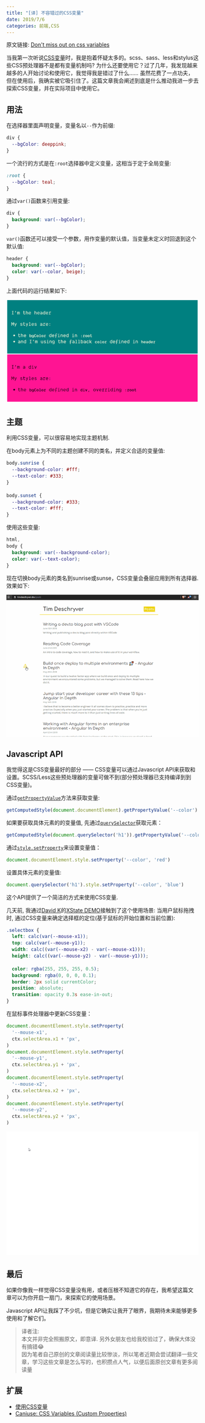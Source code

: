 ```yaml
---
title: "[译] 不容错过的CSS变量"
date: 2019/7/6
categories: 前端,CSS
---
```


原文链接: [Don't miss out on css variables](https://dev.to/timdeschryver/don-t-miss-out-on-css-variables-4708)

当我第一次听说[CSS变量](https://www.w3.org/TR/css-variables/)时，我是抱着怀疑太多的。scss、sass、less和stylus这些CSS预处理器不是都有变量机制吗? 为什么还要使用它？过了几年，我发现越来越多的人开始讨论和使用它，我觉得我是错过了什么…… 虽然花费了一点功夫，但在使用后，我确实被它吸引住了。这篇文章我会阐述到底是什么推动我进一步去探索CSS变量，并在实际项目中使用它。

## 用法

在选择器里面声明变量，变量名以`--`作为前缀:

```css
div {
  --bgColor: deeppink;
}
```


一个流行的方式是在`:root`选择器中定义变量，这相当于定于全局变量:

```css
:root {
  --bgColor: teal;
}
```

通过`var()`函数来引用变量:

```css
div {
  background: var(--bgColor);
}
```

`var()`函数还可以接受一个参数，用作变量的默认值，当变量未定义时回退到这个默认值:

```css
header {
  background: var(--bgColor);
  color: var(--color, beige);
}
```

上面代码的运行结果如下:

![](/images/css-variable/0.png)

## 主题

利用CSS变量，可以很容易地实现主题机制.

在body元素上为不同的主题创建不同的类名，并定义合适的变量值:

```css
body.sunrise {
  --background-color: #fff;
  --text-color: #333;
}

body.sunset {
  --background-color: #333;
  --text-color: #fff;
}
```

使用这些变量:

```css
html,
body {
  background: var(--background-color);
  color: var(--text-color);
}
```

现在切换body元素的类名到sunrise或sunse，CSS变量会叠层应用到所有选择器. 效果如下:

![](/images/css-variable/1.gif)

## Javascript API

我觉得这是CSS变量最好的部分 —— CSS变量可以通过Javascript API来获取和设置。SCSS/Less这些预处理器的变量可做不到(部分预处理器已支持编译到到CSS变量)。

通过[`getPropertyValue`](https://developer.mozilla.org/en-US/docs/Web/API/CSSStyleDeclaration/getPropertyValue)方法来获取变量:

```js
getComputedStyle(document.documentElement).getPropertyValue('--color')
```

如果要获取具体元素的的变量值, 先通过[`querySelector`](https://developer.mozilla.org/en-US/docs/Web/API/Document/querySelector)获取元素：

```js
getComputedStyle(document.querySelector('h1')).getPropertyValue('--color')
```

通过[`style.setProperty`](https://developer.mozilla.org/en-US/docs/Web/API/CSSStyleDeclaration/setProperty)来设置变量值：

```js
document.documentElement.style.setProperty('--color', 'red')
```

设置具体元素的变量值:

```js
document.querySelector('h1').style.setProperty('--color', 'blue')
```

这个API提供了一个简洁的方式来使用CSS变量.

几天前, 我通过[David K](https://twitter.com/DavidKPiano)的[XState DEMO](https://codepen.io/davidkpiano/pen/zWrRye)接触到了这个使用场景: 当用户鼠标拖拽时, 通过CSS变量来确定选择框的定位(基于鼠标的开始位置和当前位置):

```css
.selectbox {
  left: calc(var(--mouse-x1));
  top: calc(var(--mouse-y1));
  width: calc((var(--mouse-x2) - var(--mouse-x1)));
  height: calc((var(--mouse-y2) - var(--mouse-y1)));

  color: rgba(255, 255, 255, 0.5);
  background: rgba(0, 0, 0, 0.1);
  border: 2px solid currentColor;
  position: absolute;
  transition: opacity 0.3s ease-in-out;
}
```

在鼠标事件处理器中更新CSS变量：

```js
document.documentElement.style.setProperty(
  '--mouse-x1',
  ctx.selectArea.x1 + 'px',
)
document.documentElement.style.setProperty(
  '--mouse-y1',
  ctx.selectArea.y1 + 'px',
)
document.documentElement.style.setProperty(
  '--mouse-x2',
  ctx.selectArea.x2 + 'px',
)
document.documentElement.style.setProperty(
  '--mouse-y2',
  ctx.selectArea.y2 + 'px',
)
```

![](/images/css-variable/2.gif)

## 最后

如果你像我一样觉得CSS变量没有用，或者压根不知道它的存在，我希望这篇文章可以为你开启一扇门，来探索它的使用场景。

Javascript API让我踩了不少坑，但是它确实让我开了眼界，我期待未来能够更多使用和了解它们。

> 译者注:<br>
> 本文并非完全照搬原文，即意译. 另外女朋友也给我校验过了，确保大体没有搞错😂<br>
> 因为笔者自己原创的文章阅读量比较惨淡，所以笔者近期会尝试翻译一些文章，学习这些文章是怎么写的，也积攒点人气，以便后面原创文章有更多阅读量

## 扩展

- [使用CSS变量](https://developer.mozilla.org/zh-CN/docs/Web/CSS/Using_CSS_custom_properties)
- [Caniuse: CSS Variables (Custom Properties)](https://caniuse.com/#feat=css-variables)